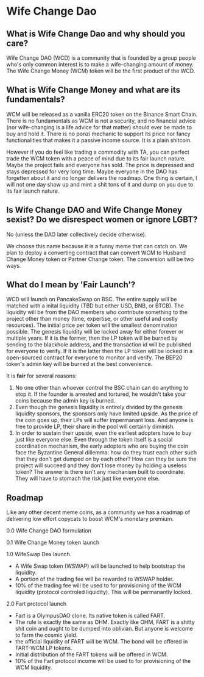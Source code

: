 # Wife Change Dao

## What is Wife Change Dao and why should you care?

Wife Change DAO (WCD) is a community that is founded by a group people who's only common interest is to make a wife-changing amount of money. The Wife Change Money (WCM) token will be the first product of the WCD. 

## What is Wife Change Money and what are its fundamentals?
WCM will be released as a vanilla ERC20 token on the Binance Smart Chain. There is no fundamentals as WCM is not a security, and no financial advice (nor wife-changing is a life advice for that matter) should ever be made to buy and hold it. There is no ponzi mechanic to support its price nor fancy functionalities that makes it a passive income source. It is a plain shitcoin. 

However if you do feel like trading a commodity with TA, you can perfect trade the WCM token with a peace of mind due to its fair launch nature. Maybe the project fails and everyone has sold. The price is depressed and stays depressed for very long time. Maybe everyone in the DAO has forgetten about it and no longer delivers the roadmap. One thing is certain, I will not one day show up and mint a shit tons of it and dump on you due to its fair launch nature. 

## Is Wife Change DAO and Wife Change Money sexist? Do we disrespect women or ignore LGBT?
No (unless the DAO later collectively decide otherwise).

We choose this name because it is a funny meme that can catch on. We plan to deploy a converting contract that can convert WCM to Husband Change Money token or Partner Change token. The conversion will be two ways. 

## What do I mean by 'Fair Launch'?

WCD will launch on PancakeSwap on BSC. The entire supply will be matched with a inital liquidity (TBD but either USD, BNB, or BTCB). The liquidity will be from the DAO members who contribute something to the project other than money (time, expertise, or other useful and costly resources). The initial price per token will the smallest denomination possible. The genesis liquidity will be locked away for either forever or multiple years. If it is the former, then the LP token will be burned by sending to the blackhole address, and the transaction id will be published for everyone to verify. If it is the latter then the LP token will be locked in a open-sourced contract for everyone to monitor and verify. The BEP20 token's admin key will be burned at the best convenience. 

It is **fair** for several reasons:

1. No one other than whoever control the BSC chain can do anything to stop it. If the founder is arrested and tortured, he wouldn't take your coins because the admin key is burned.
2. Even though the genesis liquidity is entirely divided by the genesis liquidity sponsors, the sponsors only have limited upside. As the price of the coin goes up, their LPs will suffer impermanant loss. And anyone is free to provide LP, their share in the pool will certainly diminish. 
3. In order to sustain their upside, even the earliest adopters have to buy just like everyone else. Even through the token itself is a social coordination mechanism, the early adopters who are buying the coin face the Byzantine General dillemma: how do they trust each other such that they don't get dumped on by each other? How can they be sure the project will succeed and they don't lose money by holding a useless token? The answer is there isn't any mechanism built to coordinate. They will have to stomach the risk just like everyone else. 

## Roadmap

Like any other decent meme coins, as a community we has a roadmap of delivering low effort copycats to boost WCM's monetary premium. 

0.0 Wife Change DAO formulation

0.1 Wife Change Money token launch

1.0 WifeSwap Dex launch.
- A Wife Swap token (WSWAP) will be launched to help bootstrap the liquidity. 
- A portion of the trading fee will be rewarded to WSWAP holder.
- 10% of the trading fee will be used to for provisioning of the WCM liquidity (protocol controled liquidity). This will be permanantly locked. 
	
2.0 Fart protocol launch
- Fart is a OlympusDAO clone. Its native token is called FART.
- The rule is exactly the same as OHM. Exactly like OHM, FART is a shitty shit coin and ought to be dumped into oblivian. But anyone is welcome to farm the cosmic yield.
- the official liquidity of FART will be WCM. The bond will be offered in FART-WCM LP tokens.
- Initial distribution of the FART tokens will be offered in WCM.
- 10% of the Fart protocol income will be used to for provisioning of the WCM liquidity.
